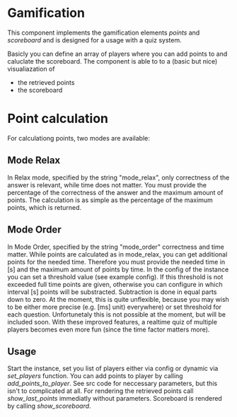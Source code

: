 # Gamification

This component implements the gamification elements *points* and *scoreboard* and is designed for a usage with a quiz system.

Basicly you can define an array of players where you can add points to and caluclate the scoreboard.
The component is able to to a (basic but nice) visualiazation of
- the retrieved points
- the scoreboard


# Point calculation

For calculationg points, two modes are available:

## Mode Relax

In Relax mode, specified by the string "mode_relax", only correctness of the answer is relevant, while time does not matter. You must provide the percentage of the correctness of the answer and the maximum amount of points. The calculation is as simple as the percentage of the maximum points, which is returned. 

## Mode Order
In Mode Order, specified by the string "mode_order" correctness and time matter. While points are calculated as in mode_relax, you can get additional points for the needed time. Therefore you must provide the needed time in [s] and the maximum amount of points by time. In the config of the instance you can set a threshold value (see example config). If this threshold is not exceeded full time points are given, otherwise you can configure in which interval [s] points will be substracted. Subtraction is done in equal parts down to zero. At the moment, this is quite unflexible, because you may wish to be either more precise (e.g. [ms] unit) everywhere) or set threshold for each question. Unfortunetaly this is not possible at the moment, but will be included soon. With these improved features, a realtime quiz of multiple players becomes even more fun (since the time factor matters more).

## Usage
Start the instance, set you list of players either via config or dynamic via *set_players* function. You can add points to player by calling *add_points_to_player*. See src code for neccessary parameters, but this isn't to complicated at all. For rendering the retrieved points call *show_last_points* immediatly without parameters. Scoreboard is rendered by calling *show_scoreboard*.
